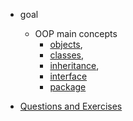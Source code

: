 * goal
  * OOP main concepts
    * [objects](object.md),
    * [classes](class.md),
    * [inheritance](inheritance.md),
    * [interface](interface.md)
    * [package](package.md)

* [Questions and Exercises](QandE)